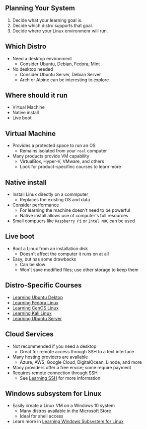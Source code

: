 ## Planning Your System
1. Decide what your learning goal is.
2. Decide which distro supports that goal.
3. Decide where your Linux environmenr will run.

## Which Distro
- Need a desktop environment
  - Consider Ubuntu, Debian, Fedora, Mint
- No desktop needed
  - Consider Ubuntu Server, Debian Server
  - Arch or Alpine can be interesting to explore

## Where should it run
- Virtual Machine
- Native install
- Live boot

## Virtual Machine
- Provides a protected space to run an OS
  - Remains isolated from your `real` computer
- Many products provide VM capability
  - VirtualBox, Hyper-V, VMware, and others
  - Look for product-specifinc courses to learn more

## Native install
- Install Linux directly on a commputer
  - Replaces the existing OS and data
- Consider performance
  - For learning the machine doesn't need to be powerful
  - Native install allows use of computer's full resources
- Small compuers like `Raspberry Pi` or `Intel NUC` can be used

## Live boot
- Boot a Linux from an installation disk
  - Doesn't affect the computer it runs on at all
- Easy, but has some drawbacks
  - Can be slow
  - Won't save modified files; use other storage to keep them
 
## Distro-Specific Courses
- [Learning Ubuntu Dektop](https://www.linkedin.com/learning/learning-ubuntu-desktop-18015807)
- [Learning Fedora Linux](https://www.linkedin.com/learning/learning-fedora-linux-2)
- [Learning CenOS Linux](https://www.linkedin.com/learning/learning-centos-linux-2)
- [Learning Kali Linux](https://www.linkedin.com/learning/kali-linux-essential-training)
- [Learning Ubuntu Server](https://www.linkedin.com/learning/building-an-ubuntu-server)

## Cloud Services
- Not recommended if you need a desktop
  - Great for remote access through SSH to a text interface
- Many hosting providers are available
  - Azure, AWS, Google Cloud, DigitalOcean, Linode, and more
- Many providers offer a free ervice; some require payment
- Requires remote connection through SSH
  - See [Learning SSH](SSH) for more information

## Windows subsystem for Linux
- Easily create a Linux VM on a Windows 10 system
  - Many distros available in the Microsoft Store
  - Ideal for shell access
- Learn more in [Learning Windows Subsystem for Linux](https://www.linkedin.com/learning/learning-windows-subsystem-for-linux-16134127)
